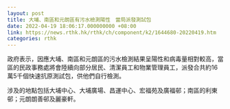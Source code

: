 ```yaml
---
layout: post
title: 大埔、南區和元朗區有污水檢測陽性　當局派發測試包
date: 2022-04-19 18:06:17.000000000 +08:00
link: https://news.rthk.hk/rthk/ch/component/k2/1644680-20220419.htm
categories: rthk
---
```


政府表示，因應大埔、南區和元朗區的污水檢測結果呈陽性和病毒量相對較高，當區的民政事務處將會陸續向部分居民、清潔員工和物業管理員工，派發合共約16萬5千個快速抗原測試包，供他們自行檢測。

涉及的地點包括大埔中心、大埔廣場、昌運中心、宏福苑及廣福邨；南區的利東邨；元朗朗善邨及麗豪軒。
